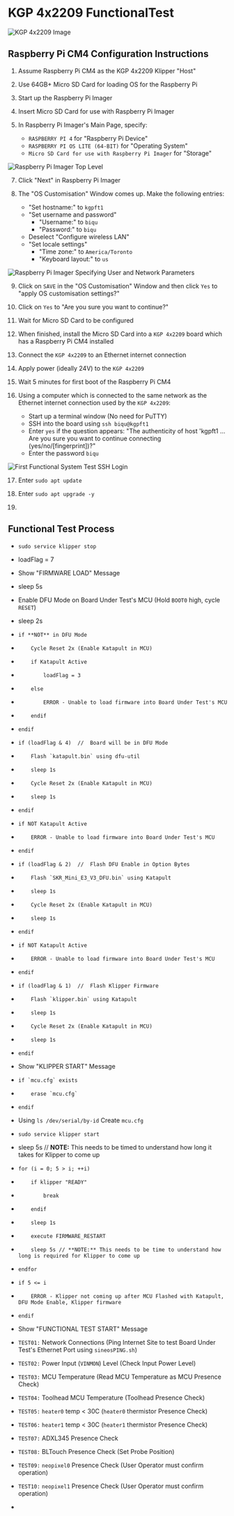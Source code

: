 # KGP 4x2209 FunctionalTest

![KGP 4x2209 Image](images/KGP_4x2209_3D.png)

## Raspberry Pi CM4 Configuration Instructions

1. Assume Raspberry Pi CM4 as the KGP 4x2209 Klipper "Host"
   
3. Use 64GB+ Micro SD Card for loading OS for the Raspberry Pi

4. Start up the Raspberry Pi Imager

5. Insert Micro SD Card for use with Raspberry Pi Imager

6. In Raspberry Pi Imager's Main Page, specify:
   * `RASPBERRY PI 4` for "Raspberry Pi Device"
   * `RASPBERRY PI OS LITE (64-BIT)` for "Operating System"
   * `Micro SD Card for use with Raspberry Pi Imager` for "Storage"
  
![Raspberry Pi Imager Top Level](images/Raspberry_Pi_Imager_1.png)

7. Click "Next" in Raspberry Pi Imager

8. The "OS Customisation" Window comes up.  Make the following entries:
   * "Set hostname:" to `kgpft1`
   * "Set username and password"
      * "Username:" to `biqu`
      * "Password:" to `biqu`
   * Deselect "Configure wireless LAN"
   * "Set locale settings"
      * "Time zone:" to `America/Toronto`
      * "Keyboard layout:" to `us`

![Raspberry Pi Imager Specifying User and Network Parameters](images/Raspberry_Pi_Imager_2.png)

9. Click on `SAVE` in the "OS Customisation" Window and then click `Yes` to "apply OS customisation settings?"

10. Click on `Yes` to "Are you sure you want to continue?"

11. Wait for Micro SD Card to be configured

12. When finished, install the Micro SD Card into a `KGP 4x2209` board which has a Raspberry Pi CM4 installed

13. Connect the `KGP 4x2209` to an Ethernet internet connection
   
14. Apply power (ideally 24V) to the `KGP 4x2209`

15. Wait 5 minutes for first boot of the Raspberry Pi CM4

16. Using a computer which is connected to the same network as the Ethernet internet connection used by the `KGP 4x2209`:
    * Start up a terminal window (No need for PuTTY)
    * SSH into the board using `ssh biqu@kgpft1`
    * Enter `yes` if the question appears: "The authenticity of host 'kgpft1 ... Are you sure you want to continue connecting (yes/no/[fingerprint])?"
    * Enter the password `biqu`
      
![First Functional System Test SSH Login](images/First_FT_System_Login.png)

17. Enter `sudo apt update`

18. Enter `sudo apt upgrade -y`

19. 


## Functional Test Process

* `sudo service klipper stop`
  
* loadFlag = 7

* Show "FIRMWARE LOAD" Message

* sleep 5s

* Enable DFU Mode on Board Under Test's MCU (Hold `BOOT0` high, cycle `RESET`)

* sleep 2s

*     if **NOT** in DFU Mode
*         Cycle Reset 2x (Enable Katapult in MCU)
*         if Katapult Active
*             loadFlag = 3
*         else
*             ERROR - Unable to load firmware into Board Under Test's MCU
*         endif
*     endif

*     if (loadFlag & 4)  //  Board will be in DFU Mode
*         Flash `katapult.bin` using dfu-util
*         sleep 1s
*         Cycle Reset 2x (Enable Katapult in MCU)
*         sleep 1s
*     endif

*     if NOT Katapult Active
*         ERROR - Unable to load firmware into Board Under Test's MCU
*     endif

*     if (loadFlag & 2)  //  Flash DFU Enable in Option Bytes
*         Flash `SKR_Mini_E3_V3_DFU.bin` using Katapult
*         sleep 1s
*         Cycle Reset 2x (Enable Katapult in MCU)
*         sleep 1s
*     endif

*     if NOT Katapult Active
*         ERROR - Unable to load firmware into Board Under Test's MCU
*     endif

*     if (loadFlag & 1)  //  Flash Klipper Firmware
*         Flash `klipper.bin` using Katapult
*         sleep 1s
*         Cycle Reset 2x (Enable Katapult in MCU)
*         sleep 1s
*     endif

* Show "KLIPPER START" Message

*     if `mcu.cfg` exists
*         erase `mcu.cfg`
*     endif

* Using `ls /dev/serial/by-id` Create `mcu.cfg`

* `sudo service klipper start`

* sleep 5s // **NOTE:** This needs to be timed to understand how long it takes for Klipper to come up

*     for (i = 0; 5 > i; ++i)
*         if klipper "READY"
*             break
*         endif
*         sleep 1s
*         execute FIRMWARE_RESTART
*         sleep 5s // **NOTE:** This needs to be time to understand how long is required for Klipper to come up
*     endfor
*     if 5 <= i
*         ERROR - Klipper not coming up after MCU Flashed with Katapult, DFU Mode Enable, Klipper firmware
*     endif

* Show "FUNCTIONAL TEST START" Message

* `TEST01:` Network Connections (Ping Internet Site to test Board Under Test's Ethernet Port using `sineosPING.sh`)
* `TEST02:` Power Input (`VINMON`) Level (Check Input Power Level)
* `TEST03:` MCU Temperature (Read MCU Temperature as MCU Presence Check)
* `TEST04:` Toolhead MCU Temperature (Toolhead Presence Check)
* `TEST05:` `heater0` temp < 30C (`heater0` thermistor Presence Check)
* `TEST06:` `heater1` temp < 30C (`heater1` thermistor Presence Check)
* `TEST07:` ADXL345 Presence Check
* `TEST08:` BLTouch Presence Check (Set Probe Position)
* `TEST09:` `neopixel0` Presence Check (User Operator must confirm operation)
* `TEST10:` `neopixel1` Presence Check (User Operator must confirm operation)
* 
